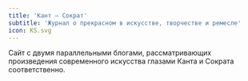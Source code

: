 ```yaml
---
title: 'Кант — Сократ'
subtitle: 'Журнал о прекрасном в искусстве, творчестве и ремесле'
icon: KS.svg
---
```


Сайт с двумя параллельными блогами, рассматривающих произведения современного искусства глазами Канта и Сократа соответственно.
